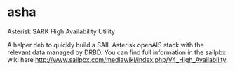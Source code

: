 asha
====

Asterisk SARK High Availability Utility

A helper deb to quickly build a SAIL Asterisk openAIS stack with the relevant data managed by DRBD.  You can find full information in the sailpbx wiki here http://www.sailpbx.com/mediawiki/index.php/V4_High_Availability.
